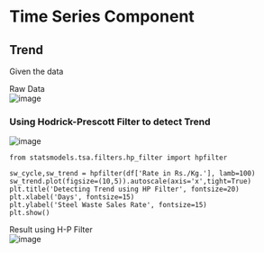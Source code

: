 # Time Series Component

## Trend

Given the data

Raw Data <br/>
![image](https://github.com/user-attachments/assets/2e62860c-cb38-4c9f-8e9a-0efd5a85f71b)

### Using Hodrick-Prescott Filter to detect Trend

![image](https://github.com/user-attachments/assets/d12fb31f-eb24-4feb-926f-0d0fb0fa4117)

```
from statsmodels.tsa.filters.hp_filter import hpfilter

sw_cycle,sw_trend = hpfilter(df['Rate in Rs./Kg.'], lamb=100)
sw_trend.plot(figsize=(10,5)).autoscale(axis='x',tight=True) 
plt.title('Detecting Trend using HP Filter', fontsize=20)
plt.xlabel('Days', fontsize=15)
plt.ylabel('Steel Waste Sales Rate', fontsize=15)
plt.show()

```

Result using H-P Filter <br/>
![image](https://github.com/user-attachments/assets/1803aee2-6c88-4d51-a224-cb6f49953747)
